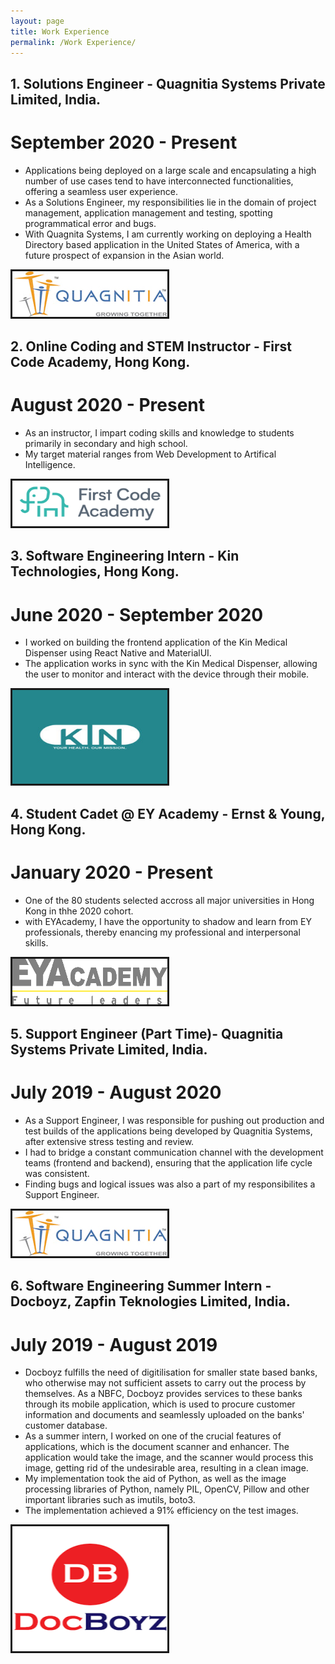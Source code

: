 ```yaml
---
layout: page
title: Work Experience
permalink: /Work Experience/
---
```

## 1. Solutions Engineer - Quagnitia Systems Private Limited, India.
# September 2020 - Present
 - Applications being deployed on a large scale and encapsulating a high number of use cases tend to have interconnected functionalities, offering a seamless user experience.
 - As a Solutions Engineer, my responsibilities lie in the domain of project management, application management and testing, spotting programmatical error and bugs.
 - With Quagnita Systems, I am currently working on deploying a Health Directory based application in the United States of America, with a future prospect of expansion in the Asian world.
 
<img src = "/assets/images/quag.jpg" border = "3px solid #73AD21">

## 2. Online Coding and STEM Instructor - First Code Academy, Hong Kong.   
# August 2020 - Present  
 - As an instructor, I impart coding skills and knowledge to students  primarily in secondary and high school.
 - My target material ranges from Web Development to Artifical Intelligence.
<img src = "/assets/images/fca.png" width = "248px" height = "73px" border = "3px solid #73AD21">

## 3. Software Engineering Intern - Kin Technologies, Hong Kong.  
# June 2020 - September 2020  
 - I worked on building the frontend application of the Kin Medical Dispenser using React Native and MaterialUI.
 - The application works in sync with the Kin Medical Dispenser, allowing the user to monitor and interact with the device through their mobile.  

<img src = "/assets/images/kin.jpeg" width = "248px" height = "150px" border = "3px solid #73AD21">

## 4. Student Cadet @ EY Academy - Ernst & Young, Hong Kong.  
# January 2020 - Present  
 - One of the 80 students selected accross all major universities in Hong Kong in thhe 2020 cohort.
 - with EYAcademy, I have the opportunity to shadow and learn from EY professionals, thereby enancing my professional and interpersonal skills.  

<img src = "/assets/images/ey.png" width = "248px" height = "73px" border = "3px solid #73AD21">

## 5. Support Engineer (Part Time)- Quagnitia Systems Private Limited, India.  
# July 2019 - August 2020  
 - As a Support Engineer, I was responsible for pushing out production and test builds of the applications being developed by Quagnitia Systems, after extensive stress testing and review.
 - I had to bridge a constant communication channel with the development teams  (frontend and backend), ensuring that the application life cycle was consistent.
 - Finding bugs and logical issues was also a part of my responsibilites a Support Engineer.
<img src = "/assets/images/quag.jpg" width = "248px" height = "73px" border = "3px solid #73AD21">

## 6. Software Engineering Summer Intern - Docboyz, Zapfin Teknologies Limited, India.  
# July 2019 - August 2019  
 - Docboyz fulfills the need of digitilisation for smaller state based banks, who otherwise may not sufficient assets to carry out the process by themselves. As a NBFC, Docboyz provides services to these banks through its mobile application, which is used to procure customer information and documents and seamlessly uploaded on the banks' customer database.
 - As a summer intern, I worked on one of the crucial features of applications, which is the document scanner and enhancer. The application would take the image, and the scanner would process this image, getting rid of the undesirable area, resulting in a clean image.
 - My implementation took the aid of Python, as well as the image processing libraries of Python, namely PIL, OpenCV, Pillow and other important libraries such as imutils, boto3.
 - The implementation achieved a 91% efficiency on the test images. 
<img src = "/assets/images/db.png" width = "248px" height = "200px" border = "3px solid #73AD21">